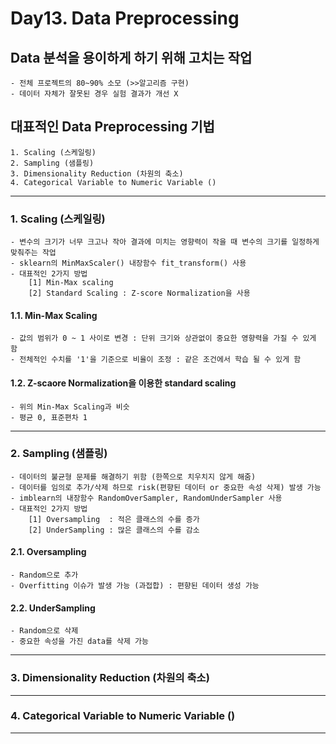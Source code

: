 # Day13. Data Preprocessing

## Data 분석을 용이하게 하기 위해 고치는 작업
    - 전체 프로젝트의 80~90% 소모 (>>알고리즘 구현)
    - 데이터 자체가 잘못된 경우 실험 결과가 개선 X

## 대표적인 Data Preprocessing 기법
    1. Scaling (스케일링)
    2. Sampling (샘플링)
    3. Dimensionality Reduction (차원의 축소)
    4. Categorical Variable to Numeric Variable ()
------
### 1. Scaling (스케일링)
    - 변수의 크기가 너무 크고나 작아 결과에 미치는 영향력이 작을 때 변수의 크기를 일정하게 맞춰주는 작업
    - sklearn의 MinMaxScaler() 내장함수 fit_transform() 사용
    - 대표적인 2가지 방법
        [1] Min-Max scaling
        [2] Standard Scaling : Z-score Normalization을 사용
#### 1.1. Min-Max Scaling    
    - 값의 범위가 0 ~ 1 사이로 변경 : 단위 크기와 상관없이 중요한 영향력을 가질 수 있게 함
    - 전체적인 수치를 '1'을 기준으로 비율이 조정 : 같은 조건에서 학습 될 수 있게 함
#### 1.2. Z-scaore Normalization을 이용한 standard scaling
    - 위의 Min-Max Scaling과 비슷
    - 평균 0, 표준편차 1
------
### 2. Sampling (샘플링)
    - 데이터의 불균형 문제를 해결하기 위함 (한쪽으로 치우치지 않게 해줌)
    - 데이터를 임의로 추가/삭제 하므로 risk(편향된 데이터 or 중요한 속성 삭제) 발생 가능
    - imblearn의 내장함수 RandomOverSampler, RandomUnderSampler 사용
    - 대표적인 2가지 방법
        [1] Oversampling  : 적은 클래스의 수를 증가
        [2] UnderSampling : 많은 클래스의 수를 감소
#### 2.1. Oversampling
    - Random으로 추가
    - Overfitting 이슈가 발생 가능 (과접합) : 편향된 데이터 생성 가능
#### 2.2. UnderSampling
    - Random으로 삭제
    - 중요한 속성을 가진 data를 삭제 가능
------
### 3. Dimensionality Reduction (차원의 축소)
------
### 4. Categorical Variable to Numeric Variable ()
------


